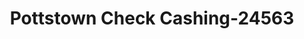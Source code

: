 ---
f_zip-code: 19464
f_state-code: PA
title: Pottstown Check Cashing-24563
f_phone: 610-326-1111
f_city-only: Pottstown
f_address: 319 East High Street Pottstown
f_location-unique-id: '24563'
slug: pottstown-check-cashing-24563
updated-on: '2024-05-30T13:46:58.046Z'
created-on: '2024-05-30T13:36:59.803Z'
published-on: '2024-05-30T13:54:32.469Z'
f_city-state: cms/city/pottstown-pa.md
f_company: cms/company/pottstown-check-cashing.md
f_state: cms/state/pennsylvania.md
layout: '[payday-loan].html'
tags: payday-loan
---